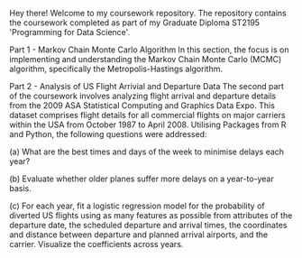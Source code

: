 Hey there! Welcome to my coursework repository. The repository contains the coursework completed as part of my Graduate Diploma ST2195 'Programming for Data Science'.

Part 1 - Markov Chain Monte Carlo Algorithm
In this section, the focus is on implementing and understanding the Markov Chain Monte Carlo (MCMC) algorithm, specifically the Metropolis-Hastings algorithm.

Part 2 - Analysis of US Flight Arrivial and Departure Data
The second part of the coursework involves analyzing flight arrival and departure details from the 2009 ASA Statistical Computing and Graphics Data Expo. 
This dataset comprises flight details for all commercial flights on major carriers within the USA from October 1987 to April 2008.
Utilising Packages from R and Python, the following questions were addressed:

(a) What are the best times and days of the week to minimise delays each year?

(b) Evaluate whether older planes suffer more delays on a year-to-year basis.

(c) For each year, fit a logistic regression model for the probability of diverted US flights using as many features as possible from attributes of the departure date, the scheduled departure and arrival times, the coordinates and distance between departure and planned arrival airports, and the carrier. Visualize the coefficients across years.
